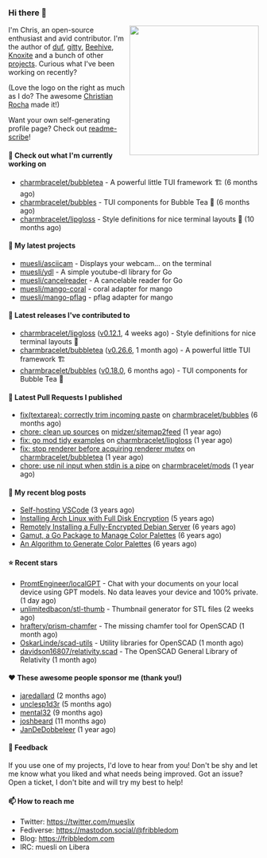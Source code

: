 ### Hi there 👋

<img align="right" src="https://raw.githubusercontent.com/muesli/muesli/master/assets/termenv.png" width="260">

I'm Chris, an open-source enthusiast and avid contributor. I'm the author of [duf](https://github.com/muesli/duf),
[gitty](https://github.com/muesli/gitty), [Beehive](https://github.com/muesli/beehive), [Knoxite](https://github.com/knoxite/knoxite)
 and a bunch of other [projects](https://fribbledom.com/projects/). Curious what I've been working on recently?

(Love the logo on the right as much as I do? The awesome [Christian Rocha](https://github.com/meowgorithm/) made it!)

Want your own self-generating profile page? Check out [readme-scribe](https://github.com/muesli/readme-scribe)!

#### 👷 Check out what I'm currently working on

- [charmbracelet/bubbletea](https://github.com/charmbracelet/bubbletea) - A powerful little TUI framework 🏗 (6 months ago)
- [charmbracelet/bubbles](https://github.com/charmbracelet/bubbles) - TUI components for Bubble Tea 🫧 (6 months ago)
- [charmbracelet/lipgloss](https://github.com/charmbracelet/lipgloss) - Style definitions for nice terminal layouts 👄 (10 months ago)

#### 🌱 My latest projects

- [muesli/asciicam](https://github.com/muesli/asciicam) - Displays your webcam... on the terminal
- [muesli/ydl](https://github.com/muesli/ydl) - A simple youtube-dl library for Go
- [muesli/cancelreader](https://github.com/muesli/cancelreader) - A cancelable reader for Go
- [muesli/mango-coral](https://github.com/muesli/mango-coral) - coral adapter for mango
- [muesli/mango-pflag](https://github.com/muesli/mango-pflag) - pflag adapter for mango

#### 🔭 Latest releases I've contributed to

- [charmbracelet/lipgloss](https://github.com/charmbracelet/lipgloss) ([v0.12.1](https://github.com/charmbracelet/lipgloss/releases/tag/v0.12.1), 4 weeks ago) - Style definitions for nice terminal layouts 👄
- [charmbracelet/bubbletea](https://github.com/charmbracelet/bubbletea) ([v0.26.6](https://github.com/charmbracelet/bubbletea/releases/tag/v0.26.6), 1 month ago) - A powerful little TUI framework 🏗
- [charmbracelet/bubbles](https://github.com/charmbracelet/bubbles) ([v0.18.0](https://github.com/charmbracelet/bubbles/releases/tag/v0.18.0), 6 months ago) - TUI components for Bubble Tea 🫧

#### 🔨 Latest Pull Requests I published

- [fix(textarea): correctly trim incoming paste](https://github.com/charmbracelet/bubbles/pull/469) on [charmbracelet/bubbles](https://github.com/charmbracelet/bubbles) (6 months ago)
- [chore: clean up sources](https://github.com/midzer/sitemap2feed/pull/4) on [midzer/sitemap2feed](https://github.com/midzer/sitemap2feed) (1 year ago)
- [fix: go mod tidy examples](https://github.com/charmbracelet/lipgloss/pull/203) on [charmbracelet/lipgloss](https://github.com/charmbracelet/lipgloss) (1 year ago)
- [fix: stop renderer before acquiring renderer mutex](https://github.com/charmbracelet/bubbletea/pull/757) on [charmbracelet/bubbletea](https://github.com/charmbracelet/bubbletea) (1 year ago)
- [chore: use nil input when stdin is a pipe](https://github.com/charmbracelet/mods/pull/38) on [charmbracelet/mods](https://github.com/charmbracelet/mods) (1 year ago)

#### 📜 My recent blog posts

- [Self-hosting VSCode](https://fribbledom.com/posts/selfhosting-vscode/) (3 years ago)
- [Installing Arch Linux with Full Disk Encryption](https://fribbledom.com/posts/encrypted-arch-install/) (5 years ago)
- [Remotely Installing a Fully-Encrypted Debian Server](https://fribbledom.com/posts/encrypted-remote-debian-install/) (6 years ago)
- [Gamut, a Go Package to Manage Color Palettes](https://fribbledom.com/posts/gamut-package-to-handle-color-palettes/) (6 years ago)
- [An Algorithm to Generate Color Palettes](https://fribbledom.com/posts/an-algorithm-to-generate-color-palettes/) (6 years ago)

#### ⭐ Recent stars

- [PromtEngineer/localGPT](https://github.com/PromtEngineer/localGPT) - Chat with your documents on your local device using GPT models. No data leaves your device and 100% private.  (1 day ago)
- [unlimitedbacon/stl-thumb](https://github.com/unlimitedbacon/stl-thumb) - Thumbnail generator for STL files (2 weeks ago)
- [hraftery/prism-chamfer](https://github.com/hraftery/prism-chamfer) - The missing chamfer tool for OpenSCAD (1 month ago)
- [OskarLinde/scad-utils](https://github.com/OskarLinde/scad-utils) - Utility libraries for OpenSCAD (1 month ago)
- [davidson16807/relativity.scad](https://github.com/davidson16807/relativity.scad) - The OpenSCAD General Library of Relativity (1 month ago)

#### ❤️ These awesome people sponsor me (thank you!)

- [jaredallard](https://github.com/jaredallard) (2 months ago)
- [unclesp1d3r](https://github.com/unclesp1d3r) (5 months ago)
- [mental32](https://github.com/mental32) (9 months ago)
- [joshbeard](https://github.com/joshbeard) (11 months ago)
- [JanDeDobbeleer](https://github.com/JanDeDobbeleer) (1 year ago)

#### 💬 Feedback

If you use one of my projects, I'd love to hear from you! Don't be shy and let me know what you liked
and what needs being improved. Got an issue? Open a ticket, I don't bite and will try my best to help!

#### 📫 How to reach me

- Twitter: https://twitter.com/mueslix
- Fediverse: https://mastodon.social/@fribbledom
- Blog: https://fribbledom.com
- IRC: muesli on Libera
